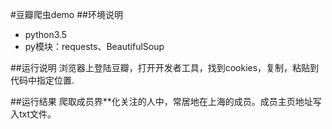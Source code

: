 #豆瓣爬虫demo
##环境说明
* python3.5
* py模块：requests、BeautifulSoup

##运行说明
浏览器上登陆豆瓣，打开开发者工具，找到cookies，复制，粘贴到代码中指定位置.

##运行结果
爬取成员界**化关注的人中，常居地在上海的成员。成员主页地址写入txt文件。